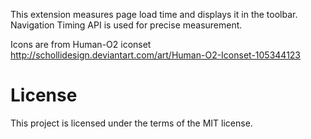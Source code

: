 This extension measures page load time and displays it in the toolbar.
Navigation Timing API is used for precise measurement.

Icons are from Human-O2 iconset 
http://schollidesign.deviantart.com/art/Human-O2-Iconset-105344123

# License 

This project is licensed under the terms of the MIT license.
